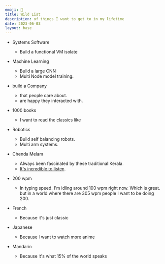```yaml
---
emoji: 📜
title: Wild List 
description: of things I want to get to in my lifetime
date: 2023-06-03
layout: base
---
```





- Systems Software
    - Build a functional VM isolate
- Machine Learning
    - Build a large CNN
    - Multi Node model training.
- build a Company
    - that people care about.
    - are happy they interacted with.
- 1000 books
    - I want to read the classics like

- Robotics
    - Build self balancing robots.
    - Multi arm systems.

- Chenda Melam
    - Always been fascinated by these traditional Kerala.
    - [It's incredible to listen](https://youtu.be/WtSVPgymIvE?si=H7Gqmgo9k9LPw5u1).

- 200 wpm
    - In typing speed. I'm idling around 100 wpm right now. Which is great. but in a world where there are 305 wpm people I want to be doing 200.

- French
    - Because it's just classic

- Japanese
    - Because I want to watch more anime

- Mandarin
    - Because it's what 15% of the world speaks
